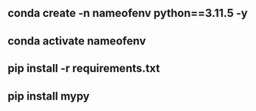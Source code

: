 ## conda create -n nameofenv python==3.11.5 -y
## conda activate nameofenv
## pip install -r requirements.txt
## pip install mypy


